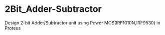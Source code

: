 # 2Bit_Adder-Subtractor
Design 2-bit Adder/Subtractor unit using Power MOS(IRF1010N,IRF9530) in Proteus
